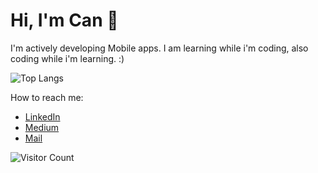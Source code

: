 # Hi, I'm Can 👋

I'm actively developing Mobile apps. I am learning while i'm coding, also coding while i'm learning. :)


![Top Langs](https://github-readme-stats.vercel.app/api/top-langs/?username=cansilaci1&layout=compact)


How to reach me:
- [LinkedIn](https://www.linkedin.com/in/cansilaci/)
- [Medium](https://medium.com/@mcsilaci)
- [Mail](mcsilaci@gmail.com)



![Visitor Count](https://visitor-badge.laobi.icu/badge?page_id=yourusername.yourusername)
